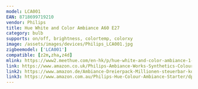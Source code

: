 ```yaml
---
model: LCA001
EAN: 8718699719210
vendor: Philips
title: Hue White and Color Ambiance A60 E27
category: bulb
supports: on/off, brightness, colortemp, colorxy
image: /assets/images/devices/Philips_LCA001.jpg
zigbeemodel: ['LCA001']
compatible: [z2m,zha,z4d]
mlink: https://www2.meethue.com/en-hk/p/hue-white-and-color-ambiance-1-pack-e27/8718699719210
link: https://www.amazon.co.uk/Philips-Ambiance-Works-Synthetics-Colour/dp/B01LVXIM42
link2: https://www.amazon.de/Ambiance-Dreierpack-Millionen-steuerbar-kompatibel/dp/B076H4PTTV
link3: https://www.amazon.com.au/Philips-Hue-Colour-Ambiance-Starter/dp/B076D8JPTM
---
```

